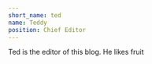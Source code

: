 ```yaml
---
short_name: ted
name: Teddy
position: Chief Editor
---
```

Ted is the editor of this blog. He likes fruit
